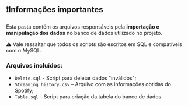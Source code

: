 ## ❗Informações importantes

Esta pasta contém os arquivos responsáveis pela **importação e manipulação dos dados** no banco de dados utilizado no projeto.

⚠️ Vale ressaltar que todos os scripts são escritos em SQL e compatíveis com o MySQL.

### Arquivos incluídos:

- `Delete.sql` - Script para deletar dados "inválidos";
- `Streaming_history.csv` – Arquivo com as informações obtidas do Spotify;
- `Table.sql` – Script para criação da tabela do banco de dados.

